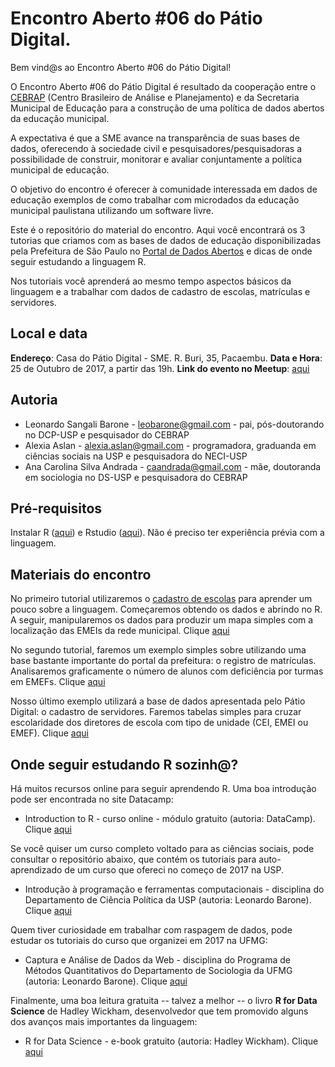 # Encontro Aberto #06 do Pátio Digital.

Bem vind@s ao Encontro Aberto #06 do Pátio Digital!

O Encontro Aberto #06 do Pátio Digital é resultado da cooperação entre o [CEBRAP](http://cebrap.org.br/) (Centro Brasileiro de Análise e Planejamento) e da Secretaria Municipal de Educação para a construção de uma política de dados abertos da educação municipal.

A expectativa é que a SME avance na transparência de suas bases de dados, oferecendo à sociedade civil e pesquisadores/pesquisadoras a possibilidade de construir, monitorar e avaliar conjuntamente a política municipal de educação.

O objetivo do encontro é oferecer à comunidade interessada em dados de educação exemplos de como trabalhar com microdados da educação municipal paulistana utilizando um software livre.

Este é o repositório do material do encontro. Aqui você encontrará os 3 tutorias que criamos com as bases de dados de educação disponibilizadas pela Prefeitura de São Paulo no [Portal de Dados Abertos](http://dados.prefeitura.sp.gov.br/) e dicas de onde seguir estudando a linguagem R.

Nos tutoriais você aprenderá ao mesmo tempo aspectos básicos da linguagem e a trabalhar com dados de cadastro de escolas, matrículas e servidores.

## Local e data

__Endereço__: Casa do Pátio Digital - SME. R. Buri, 35, Pacaembu.
__Data e Hora__: 25 de Outubro de 2017, a partir das 19h.
__Link do evento no Meetup__: [aqui](https://www.meetup.com/pt-BR/Encontros-abertos-SME/events/244353216/)

## Autoria 
* Leonardo Sangali Barone - [leobarone@gmail.com](leobarone@gmail.com) - pai, pós-doutorando no DCP-USP e pesquisador do CEBRAP
* Alexia Aslan - [alexia.aslan@gmail.com](alexia.aslan@gmail.com) - programadora, graduanda em ciências sociais na USP e pesquisadora do NECI-USP
* Ana Carolina Silva Andrada - [caandrada@gmail.com](caandrada@gmail.com) - mãe, doutoranda em sociologia no DS-USP e pesquisadora do CEBRAP

## Pré-requisitos

Instalar R ([aqui](https://cloud.r-project.org/)) e Rstudio ([aqui](https://www.rstudio.com/products/rstudio/download/)). Não é preciso ter experiência prévia com a linguagem.

## Materiais do encontro

No primeiro tutorial utilizaremos o [cadastro de escolas](http://dados.prefeitura.sp.gov.br/dataset/cadastro-de-escolas-municipais-conveniadas-e-privadas) para aprender um pouco sobre a linguagem. Começaremos obtendo os dados e abrindo no R. A seguir, manipularemos os dados para produzir um mapa simples com a localização das EMEIs da rede municipal. Clique [aqui](https://github.com/leobarone/meetup_patio_digital_microdados/blob/master/into_R.Rmd)

No segundo tutorial, faremos um exemplo simples sobre utilizando uma base bastante importante do portal da prefeitura: o registro de matrículas. Analisaremos graficamente o número de alunos com deficiência por turmas em EMEFs. Clique [aqui](https://github.com/leobarone/meetup_patio_digital_microdados/blob/master/exemplo_matriculas.Rmd)

Nosso último exemplo utilizará a base de dados apresentada pelo Pátio Digital: o cadastro de servidores. Faremos tabelas simples para cruzar escolaridade dos diretores de escola com tipo de unidade (CEI, EMEI ou EMEF). Clique [aqui](https://github.com/leobarone/meetup_patio_digital_microdados/blob/master/exemplo_servidores.Rmd)

## Onde seguir estudando R sozinh@?

Há muitos recursos online para seguir aprendendo R. Uma boa introdução pode ser encontrada no site Datacamp:

* Introduction to R - curso online - módulo gratuito (autoria: DataCamp). Clique [aqui](https://www.datacamp.com/courses/free-introduction-to-r)

Se você quiser um curso completo voltado para as ciências sociais, pode consultar o repositório abaixo, que contém os tutoriais para auto-aprendizado de um curso que ofereci no começo de 2017 na USP.

* Introdução à programação e ferramentas computacionais - disciplina do Departamento de Ciência Política da USP (autoria: Leonardo Barone). Clique [aqui](https://github.com/leobarone/FLS6397)

Quem tiver curiosidade em trabalhar com raspagem de dados, pode estudar os tutoriais do curso que organizei em 2017 na UFMG:

* Captura e Análise de Dados da Web - disciplina do Programa de Métodos Quantitativos do Departamento de Sociologia da UFMG (autoria: Leonardo Barone). Clique [aqui](https://github.com/leobarone/mq_ufmg_17)

Finalmente, uma boa leitura gratuita -- talvez a melhor --  o livro __R for Data Science__ de Hadley Wickham, desenvolvedor que tem promovido alguns dos avanços mais importantes da linguagem:

* R for Data Science - e-book gratuito (autoria: Hadley Wickham). Clique [aqui](http://r4ds.had.co.nz/)

